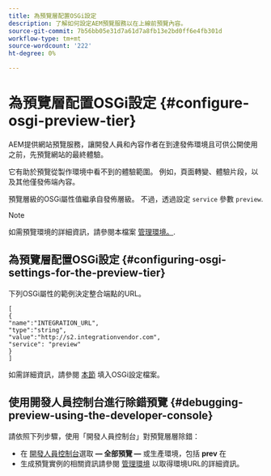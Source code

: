 ```yaml
---
title: 為預覽層配置OSGi設定
description: 了解如何設定AEM預覽服務以在上線前預覽內容。
source-git-commit: 7b56bb05e31d7a61d7a8fb13e2bd0ff6e4fb301d
workflow-type: tm+mt
source-wordcount: '222'
ht-degree: 0%

---
```



# 為預覽層配置OSGi設定 {#configure-osgi-preview-tier}

AEM提供網站預覽服務，讓開發人員和內容作者在到達發佈環境且可供公開使用之前，先預覽網站的最終體驗。

它有助於預覽從製作環境中看不到的體驗範圍。 例如，頁面轉變、體驗片段，以及其他僅發佈端內容。

預覽層級的OSGi屬性值繼承自發佈層級。 不過，透過設定 `service` 參數 `preview`.

>[!NOTE]
>
>如需預覽環境的詳細資訊，請參閱本檔案 [管理環境。](/help/implementing/cloud-manager/manage-environments.md#access-preview-service).

## 為預覽層配置OSGi設定 {#configuring-osgi-settings-for-the-preview-tier}

下列OSGi屬性的範例決定整合端點的URL。

```
[
{
"name":"INTEGRATION_URL",
"type":"string",
"value":"http://s2.integrationvendor.com",
"service": "preview"
}
]
```

如需詳細資訊，請參閱 [本節](/help/implementing/deploying/configuring-osgi.md#author-vs-publish-configuration) 填入OSGi設定檔案。

## 使用開發人員控制台進行除錯預覽 {#debugging-preview-using-the-developer-console}

請依照下列步驟，使用「開發人員控制台」對預覽層層除錯：

* 在 [開發人員控制台](/help/implementing/developing/introduction/development-guidelines.md#aem-as-a-cloud-service-development-tools)選取 **— 全部預覽 —** 或生產環境，包括 **prev** 在
* 生成預覽實例的相關資訊請參閱 [管理環境](/help/implementing/cloud-manager/manage-environments.md) 以取得環境URL的詳細資訊。
